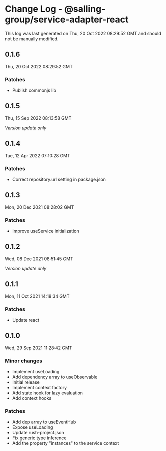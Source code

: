 # Change Log - @salling-group/service-adapter-react

This log was last generated on Thu, 20 Oct 2022 08:29:52 GMT and should not be manually modified.

## 0.1.6
Thu, 20 Oct 2022 08:29:52 GMT

### Patches

- Publish commonjs lib

## 0.1.5
Thu, 15 Sep 2022 08:13:58 GMT

_Version update only_

## 0.1.4
Tue, 12 Apr 2022 07:10:28 GMT

### Patches

- Correct repository.url setting in package.json

## 0.1.3
Mon, 20 Dec 2021 08:28:02 GMT

### Patches

- Improve useService initialization

## 0.1.2
Wed, 08 Dec 2021 08:51:45 GMT

_Version update only_

## 0.1.1
Mon, 11 Oct 2021 14:18:34 GMT

### Patches

- Update react

## 0.1.0
Wed, 29 Sep 2021 11:28:42 GMT

### Minor changes

- Implement useLoading
- Add dependency array to useObservable
- Initial release
- Implement context factory
- Add state hook for lazy evaluation
- Add context hooks

### Patches

- Add dep array to useEventHub
- Expose useLoading
- Update rush-project.json
- Fix generic type inference
- Add the property "instances" to the service context

